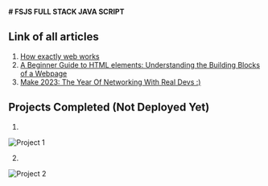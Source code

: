 **# FSJS FULL STACK JAVA SCRIPT**

## Link of all articles

1. [How exactly web works](https://sourbhatt.hashnode.dev/)
2. [A Beginner Guide to HTML elements: Understanding the Building Blocks of a Webpage](https://sourbhatt.hashnode.dev/a-beginner-guide-to-html-elements-understanding-the-building-blocks-of-a-webpage)
3. [Make 2023: The Year Of Networking With Real Devs :)](https://sourbhatt.hashnode.dev/make-2023-the-year-of-networking-with-real-devs)

## Projects Completed (Not Deployed Yet)

1.

![Project 1](../FSJS2.0/HTML-CSS/PROJECT-1/Output/output.png)

2.

![Project 2](../FSJS2.0/HTML-CSS/PROJECT-2/Output/output.png)
